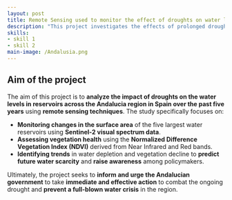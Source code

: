 ```yaml
---
layout: post
title: Remote Sensing used to monitor the effect of droughts on water levels in the water reservoirs in the region of Andalucia in Spain.
description: "This project investigates the effects of prolonged droughts on water reservoirs in Andalucia, Spain, using remote sensing data. By analyzing satellite imagery from Sentinel-2, it tracks changes in water surface area and vegetation health over the past five years. The goal is to identify trends in water scarcity and environmental degradation and provide actionable insights to help prevent a looming water crisis in the region. The project combines spatial analysis with policy recommendations to raise awareness and encourage faster government response." 
skills: 
- skill 1
- skill 2
main-image: /Andalusia.png
---
```


## Aim of the project

The aim of this project is to **analyze the impact of droughts on the water levels in reservoirs across the Andalucia region in Spain over the past five years** using **remote sensing techniques**. The study specifically focuses on:

- **Monitoring changes in the surface area** of the five largest water reservoirs using **Sentinel-2 visual spectrum data**.
- **Assessing vegetation health** using the **Normalized Difference Vegetation Index (NDVI)** derived from Near Infrared and Red bands.
- **Identifying trends** in water depletion and vegetation decline to **predict future water scarcity** and **raise awareness** among policymakers.

Ultimately, the project seeks to **inform and urge the Andalucian government** to take **immediate and effective action** to combat the ongoing drought and **prevent a full-blown water crisis** in the region.
